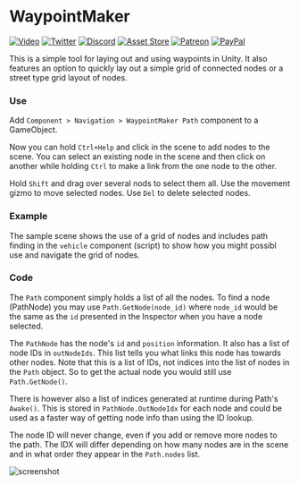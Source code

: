 # WaypointMaker

[![Video](https://img.shields.io/badge/-Video-e05d44.svg?style=flat-square&logo=data%3Aimage%2Fpng%3Bbase64%2CiVBORw0KGgoAAAANSUhEUgAAABAAAAAQCAMAAAAoLQ9TAAAAP1BMVEUAAADeXkLgXETeX0XfXEThXUTiXUbgXUTgXUTfYEDgXUTgXkPmZk3gXUTfXUX%2FgIDhW0XgXkTgXUThXUTgXURvgtz7AAAAFHRSTlMANs9GQLgs%2FJoY830K5GACQ7Qpl%2Bh2g10AAABGSURBVHgBfc85FoBACATRcVzGBfe6%2F1mNqUDC%2Fx7QXbralzQDjJOANi8ZYN0iA%2BzHmQHqJYD7EdDe%2BAet6KjeKpiiq5zrfx6SCX%2Bogq05AAAAAElFTkSuQmCC)](https://www.youtube.com/watch?v=VAnBHcs3snI)
[![Twitter](https://img.shields.io/badge/-@pl__young-007ec6.svg?style=flat-square&logo=data%3Aimage%2Fpng%3Bbase64%2CiVBORw0KGgoAAAANSUhEUgAAABAAAAAQCAMAAAAoLQ9TAAAAulBMVEUAAAAgn%2FQcovIdovMdoPAkpO0kkv8covMrqv8covMdofIdofIcovIcofEYnvMbofMdofIhpvQA%2F%2F8cofIcofIeofIbofIdofIcofIaou4dofIdofEeofIdofEdoPIeoPMdofIdofIdofIdofIdoPMeovIdoPEdofIdovMeoPIfofUdofIdofIVquogn%2B8eoPIeofIdofIcofMcovEdofMdofIdofIhpe8cn%2FEcofEeoPMbn%2FQAv%2F8dofL9CP3sAAAAPXRSTlMAGGNoIw4HkQY%2F7%2FiZvBVBxBcB4L1fJuNkHp272KhOK8H%2B2e0%2BrJT5a4kxscsMEDua%2FJA3uPZPH0hsZjAEzRmxHgAAAH9JREFUeAF1yNUSggAUANE1RBQDQxS7uzu8%2F%2F9bclEGXzgvO7NEi8UTSUhhpE1UJiti5fIFimKXgHJFVLWGI1JvuBrVBFriaXfE14VefyAhFxhKaIRn%2FHcmeIypJT8zBzWXwIKv5Up86w1qu9sfRB1N1Oks6mJfCdzuj%2BfrTZQPzs4dZmTFoZYAAAAASUVORK5CYII%3D)](https://twitter.com/pl_young)
[![Discord](https://img.shields.io/badge/-Discord-8c9eff.svg?style=flat-square&logo=data%3Aimage%2Fpng%3Bbase64%2CiVBORw0KGgoAAAANSUhEUgAAABAAAAAMCAMAAABcOc2zAAAAmVBMVEUAAAABAgMMDRYMDhcPER0SFSIXGisjKEEoLUkpLkwpL0wqL00uNFQyOFw1PGI3P2U9RW8%2BRnJBSndIUoVPWZBSXJVSXZdTXplUX5pgbbBeaqxhbrJgbK9jcLVrecNsesVte8Zte8dvfcp0g9R1hdZ3h9p7iuB5id1%2Fj%2BeCku2DlO%2BGl%2FSHmPaGmPWImvmLnf6Mnv%2BLnf6Mnv9ir9QYAAAAMXRSTlMAAhIUGB0mPURGRkdOVlxgYmRsf4qLjJOVpKamqK29v8HCxc%2FS1NXY4ubs8fHz9f3%2B5%2FLChQAAAIhJREFUCNdNzNkWgQAAANGxVci%2BR7JmKWL%2B%2F%2BO8cI77OA8DEM%2BGQRgGo3kMQC1dbwrVYrNKa0Dv%2BfLr9ewBmX8yaFb%2FoWrSV09Rokl0Uvss1QEtbTFQl%2BzUKV3tMlV3XH1bHR76OFS%2BvVKan3%2FLc25J5%2B52vNhfLvvFeOu9DY3J8VYHqN%2BOkwYflOsYmq6t%2FlAAAAAASUVORK5CYII%3D)](https://discordapp.com/invite/p2CfWb)
[![Asset Store](https://img.shields.io/badge/-Asset_Store-333333.svg?style=flat-square&logo=data%3Aimage%2Fpng%3Bbase64%2CiVBORw0KGgoAAAANSUhEUgAAABAAAAAQCAQAAAC1%2BjfqAAAA5ElEQVQoz5WRMS9DYRSGn%2B%2FmRoKFRGwWm60LE5PJbLHgH1hIdMLIH%2FADMEokOkk06cZiqJJIWK9FDK4mhOZ7LJdUlcZZn5Oc57wvdBmHXufudjx38Scad8OaeXyP0ehBJx6wYsvMiodGNTMNBQosMcsjGWfcENhjijrTzBTYFZ9sWCrWl1svD1vOGy0DJq767OUXHvMqr5%2BOOGpulePEdZs2LBkMBlO3beYLYJ8nXqSDa2zSzzC7hWnCBDWOILxZ5TYBAn9NrxOfkvk3yes2yV5v%2FhbUPpNtQXVEfd8e9f%2FK6lb3B5tlzmXUxDhbAAAAAElFTkSuQmCC)](https://assetstore.unity.com/publishers/380)
[![Patreon](https://img.shields.io/badge/-Patreon-f86754.svg?style=flat-square&logo=data%3Aimage%2Fpng%3Bbase64%2CiVBORw0KGgoAAAANSUhEUgAAABAAAAAPCAMAAADarb8dAAAAnFBMVEUAAAAHLkoLMk0QNlEXPFYaP1gaP1gfQ1wuUGc0VGs1VWw3V20%2FXXNEYndKZ3tie4xogJFvhpZ%2FlKKBlaOHmqiNn6yPoa2ZqbWquMGuu8S1wMnK0tjIXFHKXFHLXVHR2N3X3eHe4%2Bfn6u3o7O7r7vDs7%2FHw8%2FT2%2BPn6%2B%2Fv3%2BPn8%2Ff3%2B%2Fv70ZlP1Z1P3ZlT4Z1T5aFT8%2FP3%2B%2Fv7%2F%2F%2F9eHmIbAAAALHRSTlMAAwgNFRgaHy80NTY%2BRUxkanGDhYmPk56usbjN0tLS09rh6evw8fP4%2B%2Fz9%2FvLDJQkAAABxSURBVHgBbchFFsJAEADRAoK7uzsBAvT978ajMz3DIrWrz%2F2xAGjNjtfNIAKS1wpy44%2F82tUd9MW1LyqUzmKNFNri2yr0ArwVugEOCpXYw0SBqf2llkK0Fu3WIQUKw5NIPG9iAPlqowwGViY8kyX%2FfQGdNBqN0LDLVQAAAABJRU5ErkJggg%3D%3D)](https://www.patreon.com/plyoung)
[![PayPal](https://img.shields.io/badge/-Donate-dfb317.svg?style=flat-square&logo=data%3Aimage%2Fpng%3Bbase64%2CiVBORw0KGgoAAAANSUhEUgAAABAAAAAQCAMAAAAoLQ9TAAAA21BMVEX%2F%2F%2F8AAP8AQIAAJJIAIIAAYJ8AVaoAMIAAV64AJ4kAJoYAJ4UAK4UAW60AJ4YAXK0AKocAKIcAKocAKocAXa4AWqsAYK8AX7AAKYcAKocAKocAKYYAYrIAKYgAZLMAKYgAKYcAZ7UAZ7YAKYcAa7gAKYcAbLkAbLkARpgAKYcAMY4AecMAKYcAKYcAgMgAgskAGGoAGWwAGm0AHXIAHnIAIXkAInoAInsAI30AJYAAJoIAKIUAKYcALH8AMYQAPpUAP5AAXqsAXq8AbroAfcYAf8cAgMgAhMsAhcy1oBy8AAAAMHRSTlMAAQQHCAgMECYnKC4wNTtLVVlbaGt3fYGEhpOWpq2ur8DCxtjZ2trc4uTk%2Bfz9%2Fv6U8Jh7AAAAlElEQVQYGQXBy0rDQBQA0DMz1yS11MZF0UX1%2F%2F9JcKP4gFQxgdiHTDwnod%2F3cBiHEwW7e3B9u%2FyQ0QDsNwRlhb9KKlcEXc%2FpAnbjJdOggvRwJ9NiAduylmlZKtx0zoKGmlJeRcskREezyeB5ELotJcPy9EpokHiZjuMRoUVi%2BASyxFcwA8LHd1o%2FepsAWf2dz%2B9mgH8fYCsaIQYkbQAAAABJRU5ErkJggg%3D%3D)](https://www.paypal.me/plyoung)

This is a simple tool for laying out and using waypoints in Unity. It also features an option to quickly lay out a simple grid of connected nodes or a street type grid layout of nodes.

### Use

Add `Component > Navigation > WaypointMaker Path` component to a GameObject.

Now you can hold `Ctrl+Help` and click in the scene to add nodes to the scene. You can select an existing node in the scene and then click on another while holding `Ctrl` to make a link from the one node to the other.

Hold `Shift` and drag over several nods to select them all. Use the movement gizmo to move selected nodes. Use `Del` to delete selected nodes.


### Example

The sample scene shows the use of a grid of nodes and includes path finding in the `vehicle` component (script) to show how you might possibl use and navigate the grid of nodes.


### Code

The `Path` component simply holds a list of all the nodes. To find a node (PathNode) you may use `Path.GetNode(node_id)` where `node_id` would be the same as the `id` presented in the Inspector when you have a node selected.

The `PathNode` has the node's `id` and `position` information. It also has a list of node IDs in `outNodeIds`. This list tells you what links this node has towards other nodes. Note that this is a list of IDs, not indices into the list of nodes in the `Path` object. So to get the actual node you would still use `Path.GetNode()`.

There is however also a list of indices generated at runtime during Path's `Awake()`. This is stored in `PathNode.OutNodeIdx` for each node and could be used as a faster way of getting node info than using the ID lookup.

The node ID will never change, even if you add or remove more nodes to the path. The IDX will differ depending on how many nodes are in the scene and in what order they appear in the `Path.nodes` list.

![screenshot](https://user-images.githubusercontent.com/837362/29813875-b7c22ddc-8cab-11e7-8a95-1737ffe0f691.png)



